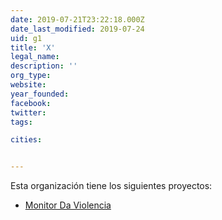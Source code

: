```yaml
---
date: 2019-07-21T23:22:18.000Z
date_last_modified: 2019-07-24
uid: g1
title: 'X'
legal_name: 
description: ''
org_type: 
website: 
year_founded: 
facebook: 
twitter: 
tags:

cities: 


---
```


Esta organización tiene los siguientes proyectos:

- [Monitor Da Violencia](/proyectos/monitor-da-violencia)
